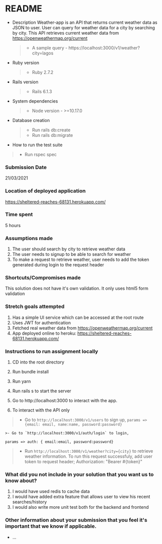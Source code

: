 # README

* Description
  Weather-app is an API that returns current weather data as JSON to user. 
  User can query for weather data for a city by searching by city.
  This API retrieves current weather data from https://openweathermap.org/current 

  >- A sample query - https://localhost:3000/v1/weather?city=lagos

* Ruby version

  >- Ruby 2.7.2

* Rails version
  >- Rails 6.1.3

* System dependencies
  >- Node version - >=10.17.0

* Database creation
  >- Run rails db:create 
  >- Run rails db:migrate

* How to run the test suite
 >- Run rspec spec

### Submission Date
21/03/2021
### Location of deployed application
https://sheltered-reaches-68131.herokuapp.com/
### Time spent
5 hours
### Assumptions made
1. The user should search by city to retrieve weather data
2. The user needs to signup to be able to search for weather
3. To make a request to retrieve weather, user needs to add the token generated during login to the request header

### Shortcuts/Compromises made
  This solution does not have it's own validation. It only uses html5 form validation
### Stretch goals attempted
1. Has a simple UI service which can be accessed at the root route
2. Uses JWT for authentication
3. Fetched real weather data from https://openweathermap.org/current 
4. App deployed online to heroku: https://sheltered-reaches-68131.herokuapp.com/
### Instructions to run assignment locally
  1. CD into the root directory
  2.  Run bundle install
  3. Run yarn 
  4. Run rails s to start the server
  5. Go to http://localhost:3000 to interact with the app.

  6. To interact with the API only
   >- Go to `http://localhost:3000/v1/users` to sign up, 
  ```params => {email: email, name:name, password:password}```

    >- Go to `http://localhost:3000/v1/auth/login` to login, 
  ```params => auth: { email:email, password:password}```

   >- Run `http://localhost:3000/v1/weather?city={city}` to retrieve weather information. To run this request successfuly, add user token to request header; Authorization: "Bearer #{token}"
### What did you not include in your solution that you want us to know about?
  1. I would have used redis to cache data
 2. I would have added extra feature that allows user to view his recent searches/history
  3. I would also write more unit test both for the backend and frontend
### Other information about your submission that you feel it's important that we know if applicable.

* ...